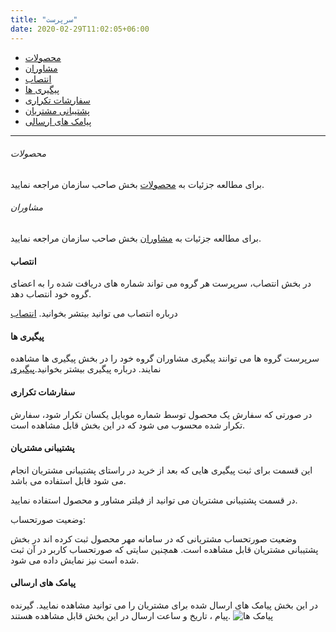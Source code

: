 ```yaml
---
title: "سرپرست"
date: 2020-02-29T11:02:05+06:00
---
```

* [محصولات](#محصولات)
* [مشاوران](#مشاوران)
* [انتصاب](#انتصاب)
* [ پیگیری ها](#پیگیری-ها)
* [ سفارشات تکراری](#سفارشات-تکراری)
* [ پشتیبانی مشتریان](#پشتیبانی-مشتریان)
* [پیامک های ارسالی](#پیامک-های-ارسالی)


****

###### محصولات
برای مطالعه جزئیات به [محصولات](../organizer/#محصولات) بخش صاحب سازمان مراجعه نمایید. 

###### مشاوران
برای مطالعه جزئیات به [مشاوران](../organizer/#مشاوران) بخش صاحب سازمان مراجعه نمایید. 

#### انتصاب
در بخش انتصاب، سرپرست هر گروه می تواند شماره های دریافت شده را به اعضای گروه خود انتصاب دهد. 

درباره انتصاب می توانید بیتشر بخوانید. [انتصاب](../organizer/#انتصاب)

#### پیگیری ها
سرپرست گروه ها می توانند پیگیری مشاوران گروه خود را در بخش پیگیری ها مشاهده نمایند.
درباره پیگیری بیشتر بخوانید.[پیگیری](../organizer/#پیگیری-ها)


#### سفارشات تکراری

در صورتی که سفارش یک محصول توسط شماره موبایل یکسان تکرار شود، سفارش تکرار شده محسوب می شود که در این بخش قابل مشاهده است.

#### پشتیبانی مشتریان

این قسمت برای ثبت پیگیری هایی که بعد از خرید در راستای پشتیبانی مشتریان انجام می شود قابل استفاده می باشد.

در قسمت پشتیبانی مشتریان می توانید از فیلتر مشاور و محصول استفاده نمایید.

وضعیت صورتحساب:

وضعیت صورتحساب مشتریانی که در سامانه مهر محصول ثبت کرده اند در بخش پشتیبانی مشتریان قابل مشاهده است. همچنین سایتی که صورتحساب کاربر در آن ثبت شده است نیز نمایش داده می شود.


#### پیامک های ارسالی
در این بخش پیامک های ارسال شده برای مشتریان را می توانید مشاهده نمایید. گیرنده پیام ، تاریخ و ساعت ارسال در این بخش قابل مشاهده هستند.
![پیامک ها](messages.png)

